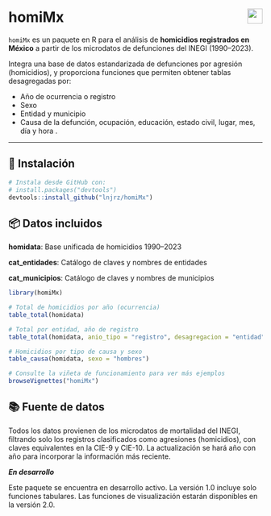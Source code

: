
# homiMx <img src="https://img.shields.io/badge/INEGI-based-blue" align="right" height="30"/>

`homiMx` es un paquete en R para el análisis de **homicidios registrados
en México** a partir de los microdatos de defunciones del INEGI
(1990–2023).

Integra una base de datos estandarizada de defunciones por agresión
(homicidios), y proporciona funciones que permiten obtener tablas
desagregadas por:

- Año de ocurrencia o registro  
- Sexo  
- Entidad y municipio  
- Causa de la defunción, ocupación, educación, estado civil, lugar, mes,
  día y hora .

------------------------------------------------------------------------

## 🚀 Instalación

``` r
# Instala desde GitHub con:
# install.packages("devtools")
devtools::install_github("lnjrz/homiMx")
```

## 📦 Datos incluidos

**homidata**: Base unificada de homicidios 1990–2023

**cat_entidades**: Catálogo de claves y nombres de entidades

**cat_municipios**: Catálogo de claves y nombres de municipios

``` r
library(homiMx)

# Total de homicidios por año (ocurrencia)
table_total(homidata)

# Total por entidad, año de registro
table_total(homidata, anio_tipo = "registro", desagregacion = "entidad")

# Homicidios por tipo de causa y sexo
table_causa(homidata, sexo = "hombres")

# Consulte la viñeta de funcionamiento para ver más ejemplos
browseVignettes("homiMx")
```

## 📚 Fuente de datos

Todos los datos provienen de los microdatos de mortalidad del INEGI,
filtrando solo los registros clasificados como agresiones (homicidios),
con claves equivalentes en la CIE-9 y CIE-10. La actualización se hará
año con año para incorporar la información más reciente.

***En desarrollo***

Este paquete se encuentra en desarrollo activo. La versión 1.0 incluye
solo funciones tabulares. Las funciones de visualización estarán
disponibles en la versión 2.0.
